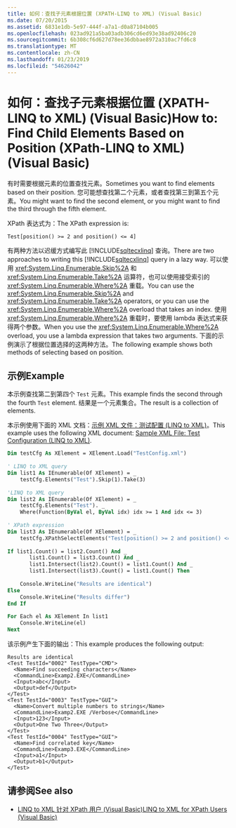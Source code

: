 ```yaml
---
title: 如何：查找子元素根据位置 (XPATH-LINQ to XML) (Visual Basic)
ms.date: 07/20/2015
ms.assetid: 6831e1db-5e97-444f-a7a1-d0a87104b005
ms.openlocfilehash: 023ad921a5ba03adb306cd6ed93e38ad92406c20
ms.sourcegitcommit: 6b308cf6d627d78ee36dbbae8972a310ac7fd6c8
ms.translationtype: MT
ms.contentlocale: zh-CN
ms.lasthandoff: 01/23/2019
ms.locfileid: "54626042"
---
```

# <a name="how-to-find-child-elements-based-on-position-xpath-linq-to-xml-visual-basic"></a><span data-ttu-id="91174-102">如何：查找子元素根据位置 (XPATH-LINQ to XML) (Visual Basic)</span><span class="sxs-lookup"><span data-stu-id="91174-102">How to: Find Child Elements Based on Position (XPath-LINQ to XML) (Visual Basic)</span></span>
<span data-ttu-id="91174-103">有时需要根据元素的位置查找元素。</span><span class="sxs-lookup"><span data-stu-id="91174-103">Sometimes you want to find elements based on their position.</span></span> <span data-ttu-id="91174-104">您可能想查找第二个元素，或者查找第三到第五个元素。</span><span class="sxs-lookup"><span data-stu-id="91174-104">You might want to find the second element, or you might want to find the third through the fifth element.</span></span>  
  
 <span data-ttu-id="91174-105">XPath 表达式为：</span><span class="sxs-lookup"><span data-stu-id="91174-105">The XPath expression is:</span></span>  
  
 `Test[position() >= 2 and position() <= 4]`  
  
 <span data-ttu-id="91174-106">有两种方法以迟缓方式编写此 [!INCLUDE[sqltecxlinq](~/includes/sqltecxlinq-md.md)] 查询。</span><span class="sxs-lookup"><span data-stu-id="91174-106">There are two approaches to writing this [!INCLUDE[sqltecxlinq](~/includes/sqltecxlinq-md.md)] query in a lazy way.</span></span> <span data-ttu-id="91174-107">可以使用 <xref:System.Linq.Enumerable.Skip%2A> 和 <xref:System.Linq.Enumerable.Take%2A> 运算符，也可以使用接受索引的 <xref:System.Linq.Enumerable.Where%2A> 重载。</span><span class="sxs-lookup"><span data-stu-id="91174-107">You can use the <xref:System.Linq.Enumerable.Skip%2A> and <xref:System.Linq.Enumerable.Take%2A> operators, or you can use the <xref:System.Linq.Enumerable.Where%2A> overload that takes an index.</span></span> <span data-ttu-id="91174-108">使用 <xref:System.Linq.Enumerable.Where%2A> 重载时，要使用 lambda 表达式来获得两个参数。</span><span class="sxs-lookup"><span data-stu-id="91174-108">When you use the <xref:System.Linq.Enumerable.Where%2A> overload, you use a lambda expression that takes two arguments.</span></span> <span data-ttu-id="91174-109">下面的示例演示了根据位置选择的这两种方法。</span><span class="sxs-lookup"><span data-stu-id="91174-109">The following example shows both methods of selecting based on position.</span></span>  
  
## <a name="example"></a><span data-ttu-id="91174-110">示例</span><span class="sxs-lookup"><span data-stu-id="91174-110">Example</span></span>  
 <span data-ttu-id="91174-111">本示例查找第二到第四个 `Test` 元素。</span><span class="sxs-lookup"><span data-stu-id="91174-111">This example finds the second through the fourth `Test` element.</span></span> <span data-ttu-id="91174-112">结果是一个元素集合。</span><span class="sxs-lookup"><span data-stu-id="91174-112">The result is a collection of elements.</span></span>  
  
 <span data-ttu-id="91174-113">本示例使用下面的 XML 文档：[示例 XML 文件：测试配置 (LINQ to XML)](../../../../visual-basic/programming-guide/concepts/linq/sample-xml-file-test-configuration-linq-to-xml.md)。</span><span class="sxs-lookup"><span data-stu-id="91174-113">This example uses the following XML document: [Sample XML File: Test Configuration (LINQ to XML)](../../../../visual-basic/programming-guide/concepts/linq/sample-xml-file-test-configuration-linq-to-xml.md).</span></span>  
  
```vb  
Dim testCfg As XElement = XElement.Load("TestConfig.xml")  
  
' LINQ to XML query  
Dim list1 As IEnumerable(Of XElement) = _  
    testCfg.Elements("Test").Skip(1).Take(3)  
  
'LINQ to XML query  
Dim list2 As IEnumerable(Of XElement) = _  
    testCfg.Elements("Test"). _  
    Where(Function(ByVal el, ByVal idx) idx >= 1 And idx <= 3)  
  
' XPath expression  
Dim list3 As IEnumerable(Of XElement) = _  
    testCfg.XPathSelectElements("Test[position() >= 2 and position() <= 4]")  
  
If list1.Count() = list2.Count() And _  
       list1.Count() = list3.Count() And _  
       list1.Intersect(list2).Count() = list1.Count() And _  
       list1.Intersect(list3).Count() = list1.Count() Then  
  
    Console.WriteLine("Results are identical")  
Else  
    Console.WriteLine("Results differ")  
End If  
  
For Each el As XElement In list1  
    Console.WriteLine(el)  
Next  
```  
  
 <span data-ttu-id="91174-114">该示例产生下面的输出：</span><span class="sxs-lookup"><span data-stu-id="91174-114">This example produces the following output:</span></span>  
  
```  
Results are identical  
<Test TestId="0002" TestType="CMD">  
  <Name>Find succeeding characters</Name>  
  <CommandLine>Examp2.EXE</CommandLine>  
  <Input>abc</Input>  
  <Output>def</Output>  
</Test>  
<Test TestId="0003" TestType="GUI">  
  <Name>Convert multiple numbers to strings</Name>  
  <CommandLine>Examp2.EXE /Verbose</CommandLine>  
  <Input>123</Input>  
  <Output>One Two Three</Output>  
</Test>  
<Test TestId="0004" TestType="GUI">  
  <Name>Find correlated key</Name>  
  <CommandLine>Examp3.EXE</CommandLine>  
  <Input>a1</Input>  
  <Output>b1</Output>  
</Test>  
```  
  
## <a name="see-also"></a><span data-ttu-id="91174-115">请参阅</span><span class="sxs-lookup"><span data-stu-id="91174-115">See also</span></span>
- [<span data-ttu-id="91174-116">LINQ to XML 针对 XPath 用户 (Visual Basic)</span><span class="sxs-lookup"><span data-stu-id="91174-116">LINQ to XML for XPath Users (Visual Basic)</span></span>](../../../../visual-basic/programming-guide/concepts/linq/linq-to-xml-for-xpath-users.md)
